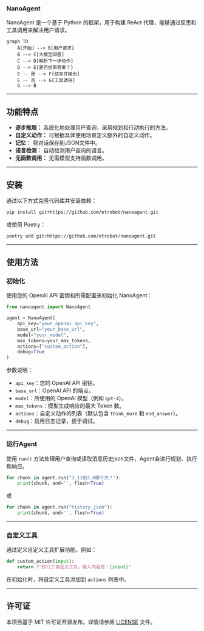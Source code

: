### NanoAgent

NanoAgent 是一个基于 Python 的框架，用于构建 ReAct 代理，能够通过反思和工具调用来解决用户请求。

```mermaid
graph TD
    A[开始] --> B[用户请求]
    B --> C[大模型回答]
    C --> D[解析下一步动作]
    D --> E{是否结束答案？}
    E -- 是 --> F[结束并输出]
    E -- 否 --> G[工具调用]
    G --> B
```
---

## 功能特点

- **逐步推理：** 系统化地处理用户查询，采用规划和行动执行的方法。
- **自定义动作：** 可根据具体使用场景定义额外的自定义动作。
- **记忆：** 将对话保存到JSON文件中。
- **语言检测：** 自动检测用户查询的语言。
- **无函数调用：** 无需模型支持函数调用。

---

## 安装

通过以下方式克隆代码库并安装依赖：

```bash
pip install git+https://github.com/etrobot/nanoagent.git
```
或使用 Poetry：
```bash
poetry add git+https://github.com/etrobot/nanoagent.git
```

---

## 使用方法

### 初始化

使用您的 OpenAI API 密钥和所需配置来初始化 NanoAgent：

```python
from nanoagent import NanoAgent

agent = NanoAgent(
    api_key="your_openai_api_key",
    base_url="your_base_url", 
    model="your_model", 
    max_tokens=your_max_tokens, 
    actions=["custom_action"], 
    debug=True
)
```

参数说明：
- `api_key`：您的 OpenAI API 密钥。
- `base_url`：OpenAI API 的端点。
- `model`：所使用的 OpenAI 模型（例如 `gpt-4`）。
- `max_tokens`：模型生成响应的最大 Token 数。
- `actions`：自定义动作的列表（默认包含 `think_more` 和 `end_answer`）。
- `debug`：启用日志记录，便于调试。

---

### 运行Agent

使用 `run()` 方法处理用户查询或读取消息历史json文件，Agent会进行规划、执行和响应。

```python
for chunk in agent.run("3.11和3.8哪个大？"):
    print(chunk, end='', flush=True)
```
或
```python
for chunk in agent.run("history.json"):
    print(chunk, end='', flush=True)
```

---

### 自定义工具

通过定义自定义工具扩展功能。例如：

```python
def custom_action(input):
    return f"执行了自定义工具，输入内容是：{input}"
```

在初始化时，将自定义工具添加到 `actions` 列表中。

---

## 许可证

本项目基于 MIT 许可证开源发布。详情请参阅 [LICENSE](LICENSE) 文件。